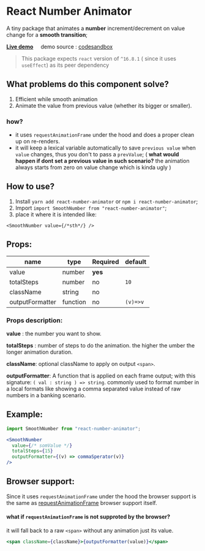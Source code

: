 # React Number Animator

A tiny package that animates a **number** increment/decrement on value change for a **smooth transition**; 

**[Live demo](https://bfzz5.csb.app/)**    
demo source : [codesandbox](https://codesandbox.io/s/intelligent-kalam-bfzz5?file=/src/App.js)



> This package expects `react` version of `^16.8.1` ( since it uses `useEffect`) as its peer dependency


## What problems do this component solve?
1. Efficient while smooth animation
2. Animate the value from previous value (whether its bigger or smaller).

### how?
- it uses `requestAnimationFrame` under the hood and does a proper clean up on re-renders.
- it will keep a lexical variable automatically to save `previous value` when `value` changes, thus you don't to pass a `prevValue`; ( **what would happen if dont set a previous value in such scenario?** the animation always starts from zero on value change which is kinda ugly )

## How to use?

1. Install `yarn add react-number-animator` or `npm i react-number-animator`;
2. Import `import SmoothNumber from "react-number-animator"`;
3. place it where it is intended like:

`<SmoothNumber value={/*sth*/} />`




## Props:


| name| type | Required| default|
|-----|------|---------|--------|
| value| number |   **yes**|
|totalSteps|number|no|`10`
|className|string|no|             
|outputFormatter| function| no| `(v)=>v`

### Props description:
**value** : the number you want to show.

**totalSteps** : number of steps to do the animation. the higher the umber the longer animation duration.

**className**: optional className to apply on output `<span>`.

**outputFormatter**: A function that is applied on each frame output; with this signature: `( val : string ) => string`. commonly used to format number in a local formats like showing a comma separated value instead of raw numbers in a banking scenario.

## Example:
```jsx
import SmoothNumber from "react-number-animator";

<SmoothNumber 
  value={/* somValue */} 
  totalSteps={15}
  outputFormatter={(v) => commaSperator(v)}
/>
```

## Browser support:
Since it uses `requestAnimationFrame` under the hood the browser support is the same as [requestAnimationFrame](https://caniuse.com/#search=requestAnimationFrame) browser support itself.
#### what  if `requestAnimationFrame` is not supproted by the browser?
it will fall back to a raw `<span>` without any animation just its value.
```jsx
<span className={className}>{outputFormatter(value)}</span>
```
